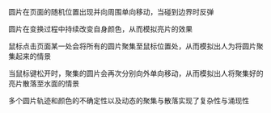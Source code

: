 圆片在页面的随机位置出现并向周围单向移动，当碰到边界时反弹

圆片在变换过程中持续改变自身颜色，从而模拟亮片的效果

鼠标点击页面某一处会将所有的圆片聚集至鼠标位置处，从而模拟出人为将圆片聚集起来的情景

当鼠标键松开时，聚集的圆片会再次分别向外单向移动，从而模拟出人将聚集好的亮片散落至水面的情景

多个圆片轨迹和颜色的不确定性以及动态的聚集与散落实现了复杂性与涌现性
